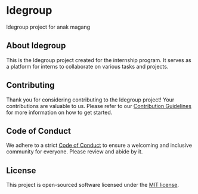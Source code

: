 # Idegroup
Idegroup project for anak magang

## About Idegroup

This is the Idegroup project created for the internship program. It serves as a platform for interns to collaborate on various tasks and projects.

## Contributing

Thank you for considering contributing to the Idegroup project! Your contributions are valuable to us. Please refer to our [Contribution Guidelines](CONTRIBUTING.md) for more information on how to get started.

## Code of Conduct

We adhere to a strict [Code of Conduct](CODE_OF_CONDUCT.md) to ensure a welcoming and inclusive community for everyone. Please review and abide by it.

## License

This project is open-sourced software licensed under the [MIT license](LICENSE).
